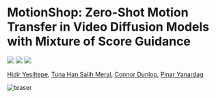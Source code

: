 # MotionShop: Zero-Shot Motion Transfer in Video Diffusion Models with Mixture of Score Guidance
<a href='#'><img src='https://img.shields.io/badge/ArXiv-1234-red'></a>
<a href='https://motionshop-diffusion.github.io/'><img src='https://img.shields.io/badge/Project-Page-green'></a>
<a href='https://motionshop-diffusion.github.io/supp.html'><img src='https://img.shields.io/badge/Supplementary-Page-yellow'></a>


[Hidir Yesiltepe](https://sites.google.com/view/hidir-yesiltepe), [Tuna Han Salih Meral](https://tunahansalih.github.io/), [Connor Dunlop](https://sanghani.cs.vt.edu/person/connor-dunlop/), [Pinar Yanardag](https://pinguar.org/)

![teaser](assets/teaser.gif)

